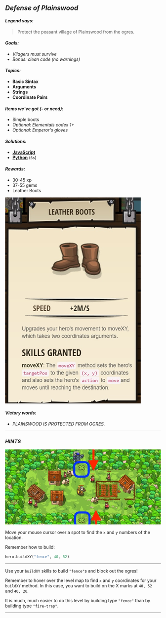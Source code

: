 ## _Defense of Plainswood_

#### _Legend says:_
> Protect the peasant village of Plainswood from the ogres.

#### _Goals:_
+ _Vilagers must survive_
+ _Bonus: clean code (no warnings)_

#### _Topics:_
+ **Basic Sintax**
+ **Arguments**
+ **Strings**
+ **Coordinate Pairs**

#### _Items we've got (- or need):_
+ Simple boots
+ _Optional: Elementals codex 1+_
+ _Optional: Emperor's gloves_

#### _Solutions:_
+ **[JavaScript](defenseOfPlainswood.js)**
+ **[Python](defense_of_plainswood.py)** (`6s`)

#### _Rewards:_
+ 30-45 xp
+ 37-55 gems
+ Leather Boots

![](img/leather_boots.jpg)

#### _Victory words:_
+ _PLAINSWOOD IS PROTECTED FROM OGRES._

___

### _HINTS_

![](img/defense_of_plainswood.jpeg)

Move your mouse cursor over a spot to find the `x` and `y` numbers of the location.

Remember how to build:

```python
hero.buildXY("fence", 40, 52)
```

___


Use your `buildXY` skills to build `"fence"`s and block out the ogres!

Remember to hover over the level map to find `x` and `y` coordinates for your `buildXY` method. In this case, you want to build on the X marks at `40, 52` and `40, 20`.

It is much, much easier to do this level by building type `"fence"` than by building type `"fire-trap"`.

___
